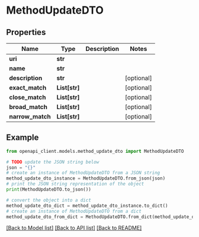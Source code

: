 # MethodUpdateDTO


## Properties

Name | Type | Description | Notes
------------ | ------------- | ------------- | -------------
**uri** | **str** |  | 
**name** | **str** |  | 
**description** | **str** |  | [optional] 
**exact_match** | **List[str]** |  | [optional] 
**close_match** | **List[str]** |  | [optional] 
**broad_match** | **List[str]** |  | [optional] 
**narrow_match** | **List[str]** |  | [optional] 

## Example

```python
from openapi_client.models.method_update_dto import MethodUpdateDTO

# TODO update the JSON string below
json = "{}"
# create an instance of MethodUpdateDTO from a JSON string
method_update_dto_instance = MethodUpdateDTO.from_json(json)
# print the JSON string representation of the object
print(MethodUpdateDTO.to_json())

# convert the object into a dict
method_update_dto_dict = method_update_dto_instance.to_dict()
# create an instance of MethodUpdateDTO from a dict
method_update_dto_from_dict = MethodUpdateDTO.from_dict(method_update_dto_dict)
```
[[Back to Model list]](../README.md#documentation-for-models) [[Back to API list]](../README.md#documentation-for-api-endpoints) [[Back to README]](../README.md)


